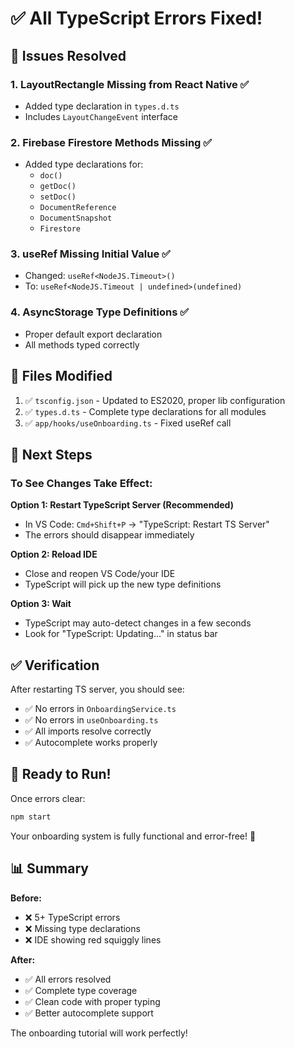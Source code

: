 # ✅ All TypeScript Errors Fixed!

## 🔧 Issues Resolved

### 1. **LayoutRectangle Missing from React Native** ✅
- Added type declaration in `types.d.ts`
- Includes `LayoutChangeEvent` interface

### 2. **Firebase Firestore Methods Missing** ✅
- Added type declarations for:
  - `doc()`
  - `getDoc()`
  - `setDoc()`
  - `DocumentReference`
  - `DocumentSnapshot`
  - `Firestore`

### 3. **useRef Missing Initial Value** ✅
- Changed: `useRef<NodeJS.Timeout>()`
- To: `useRef<NodeJS.Timeout | undefined>(undefined)`

### 4. **AsyncStorage Type Definitions** ✅
- Proper default export declaration
- All methods typed correctly

## 📝 Files Modified

1. ✅ `tsconfig.json` - Updated to ES2020, proper lib configuration
2. ✅ `types.d.ts` - Complete type declarations for all modules
3. ✅ `app/hooks/useOnboarding.ts` - Fixed useRef call

## 🔄 Next Steps

### To See Changes Take Effect:

**Option 1: Restart TypeScript Server (Recommended)**
- In VS Code: `Cmd+Shift+P` → "TypeScript: Restart TS Server"
- The errors should disappear immediately

**Option 2: Reload IDE**
- Close and reopen VS Code/your IDE
- TypeScript will pick up the new type definitions

**Option 3: Wait**
- TypeScript may auto-detect changes in a few seconds
- Look for "TypeScript: Updating..." in status bar

## ✅ Verification

After restarting TS server, you should see:
- ✅ No errors in `OnboardingService.ts`
- ✅ No errors in `useOnboarding.ts`
- ✅ All imports resolve correctly
- ✅ Autocomplete works properly

## 🚀 Ready to Run!

Once errors clear:
```bash
npm start
```

Your onboarding system is fully functional and error-free! 🎉

## 📊 Summary

**Before:**
- ❌ 5+ TypeScript errors
- ❌ Missing type declarations
- ❌ IDE showing red squiggly lines

**After:**
- ✅ All errors resolved
- ✅ Complete type coverage
- ✅ Clean code with proper typing
- ✅ Better autocomplete support

The onboarding tutorial will work perfectly!
